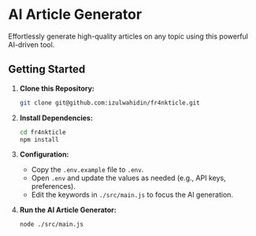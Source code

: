# AI Article Generator

Effortlessly generate high-quality articles on any topic using this powerful AI-driven tool.

## Getting Started

1. **Clone this Repository:**
   ```bash
   git clone git@github.com:izulwahidin/fr4nkticle.git
   ```

2. **Install Dependencies:**

   ```bash
   cd fr4nkticle
   npm install
   ```

3. **Configuration:**

   - Copy the `.env.example` file to `.env`.
   - Open `.env` and update the values as needed (e.g., API keys, preferences).
   - Edit the keywords in `./src/main.js` to focus the AI generation.

4. **Run the AI Article Generator:**
   ```bash
   node ./src/main.js
   ```
